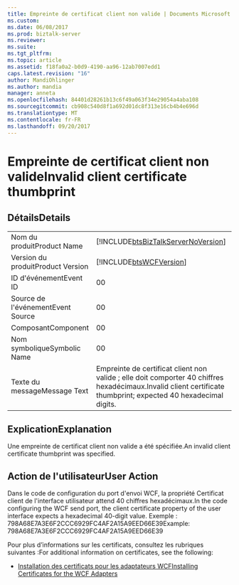 ```yaml
---
title: Empreinte de certificat client non valide | Documents Microsoft
ms.custom: 
ms.date: 06/08/2017
ms.prod: biztalk-server
ms.reviewer: 
ms.suite: 
ms.tgt_pltfrm: 
ms.topic: article
ms.assetid: f18fa0a2-b0d9-4190-aa96-12ab7007edd1
caps.latest.revision: "16"
author: MandiOhlinger
ms.author: mandia
manager: anneta
ms.openlocfilehash: 84401d28261b13c6f49a063f34e29054a4aba108
ms.sourcegitcommit: cb908c540d8f1a692d01dc8f313e16cb4b4e696d
ms.translationtype: MT
ms.contentlocale: fr-FR
ms.lasthandoff: 09/20/2017
---
```

# <a name="invalid-client-certificate-thumbprint"></a><span data-ttu-id="6e788-102">Empreinte de certificat client non valide</span><span class="sxs-lookup"><span data-stu-id="6e788-102">Invalid client certificate thumbprint</span></span>
## <a name="details"></a><span data-ttu-id="6e788-103">Détails</span><span class="sxs-lookup"><span data-stu-id="6e788-103">Details</span></span>  
  
|||  
|-|-|  
|<span data-ttu-id="6e788-104">Nom du produit</span><span class="sxs-lookup"><span data-stu-id="6e788-104">Product Name</span></span>|[!INCLUDE[btsBizTalkServerNoVersion](../includes/btsbiztalkservernoversion-md.md)]|  
|<span data-ttu-id="6e788-105">Version du produit</span><span class="sxs-lookup"><span data-stu-id="6e788-105">Product Version</span></span>|[!INCLUDE[btsWCFVersion](../includes/btswcfversion-md.md)]|  
|<span data-ttu-id="6e788-106">ID d'événement</span><span class="sxs-lookup"><span data-stu-id="6e788-106">Event ID</span></span>|<span data-ttu-id="6e788-107">0</span><span class="sxs-lookup"><span data-stu-id="6e788-107">0</span></span>|  
|<span data-ttu-id="6e788-108">Source de l'événement</span><span class="sxs-lookup"><span data-stu-id="6e788-108">Event Source</span></span>|<span data-ttu-id="6e788-109">0</span><span class="sxs-lookup"><span data-stu-id="6e788-109">0</span></span>|  
|<span data-ttu-id="6e788-110">Composant</span><span class="sxs-lookup"><span data-stu-id="6e788-110">Component</span></span>|<span data-ttu-id="6e788-111">0</span><span class="sxs-lookup"><span data-stu-id="6e788-111">0</span></span>|  
|<span data-ttu-id="6e788-112">Nom symbolique</span><span class="sxs-lookup"><span data-stu-id="6e788-112">Symbolic Name</span></span>|<span data-ttu-id="6e788-113">0</span><span class="sxs-lookup"><span data-stu-id="6e788-113">0</span></span>|  
|<span data-ttu-id="6e788-114">Texte du message</span><span class="sxs-lookup"><span data-stu-id="6e788-114">Message Text</span></span>|<span data-ttu-id="6e788-115">Empreinte de certificat client non valide ; elle doit comporter 40 chiffres hexadécimaux.</span><span class="sxs-lookup"><span data-stu-id="6e788-115">Invalid client certificate thumbprint; expected 40 hexadecimal digits.</span></span>|  
  
## <a name="explanation"></a><span data-ttu-id="6e788-116">Explication</span><span class="sxs-lookup"><span data-stu-id="6e788-116">Explanation</span></span>  
 <span data-ttu-id="6e788-117">Une empreinte de certificat client non valide a été spécifiée.</span><span class="sxs-lookup"><span data-stu-id="6e788-117">An invalid client certificate thumbprint was specified.</span></span>  
  
## <a name="user-action"></a><span data-ttu-id="6e788-118">Action de l'utilisateur</span><span class="sxs-lookup"><span data-stu-id="6e788-118">User Action</span></span>  
 <span data-ttu-id="6e788-119">Dans le code de configuration du port d'envoi WCF, la propriété Certificat client de l'interface utilisateur attend 40 chiffres hexadécimaux.</span><span class="sxs-lookup"><span data-stu-id="6e788-119">In the code configuring the WCF send port, the client certificate property of the user interface expects a hexadecimal 40-digit value.</span></span> <span data-ttu-id="6e788-120">Exemple : 798A68E7A3E6F2CCC6929FC4AF2A15A9EED66E39</span><span class="sxs-lookup"><span data-stu-id="6e788-120">Example: 798A68E7A3E6F2CCC6929FC4AF2A15A9EED66E39</span></span>  
  
 <span data-ttu-id="6e788-121">Pour plus d’informations sur les certificats, consultez les rubriques suivantes :</span><span class="sxs-lookup"><span data-stu-id="6e788-121">For additional information on certificates, see the following:</span></span>  
  
-   [<span data-ttu-id="6e788-122">Installation des certificats pour les adaptateurs WCF</span><span class="sxs-lookup"><span data-stu-id="6e788-122">Installing Certificates for the WCF Adapters</span></span>](../core/installing-certificates-for-the-wcf-adapters.md)